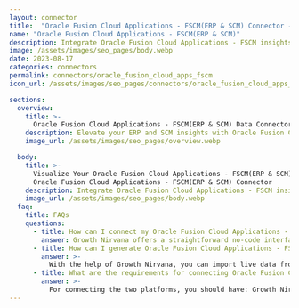```yaml
---
layout: connector
title:  "Oracle Fusion Cloud Applications - FSCM(ERP & SCM) Connector - Growth Nirvana"
name: "Oracle Fusion Cloud Applications - FSCM(ERP & SCM)"
description: Integrate Oracle Fusion Cloud Applications - FSCM insights into Looker Studio for comprehensive ERP and SCM analytics that guide your operational strategies.
image: /assets/images/seo_pages/body.webp
date: 2023-08-17
categories: connectors
permalink: connectors/oracle_fusion_cloud_apps_fscm
icon_url: /assets/images/seo_pages/connectors/oracle_fusion_cloud_apps_fscm

sections:
  overview:
    title: >-
      Oracle Fusion Cloud Applications - FSCM(ERP & SCM) Data Connector
    description: Elevate your ERP and SCM insights with Oracle Fusion Cloud Applications - FSCM integration. Seamlessly merge enterprise resource planning and supply chain data from Oracle Fusion Cloud Applications - FSCM with Looker Studio's analytical capabilities, unlocking insights that drive operational strategies, resource allocation, and operational excellence.
    image_url: /assets/images/seo_pages/overview.webp

  body:
    title: >-
      Visualize Your Oracle Fusion Cloud Applications - FSCM(ERP & SCM) channel data with Growth Nirvana's
      Oracle Fusion Cloud Applications - FSCM(ERP & SCM) Connector
    description: Integrate Oracle Fusion Cloud Applications - FSCM insights into Looker Studio for comprehensive ERP and SCM analytics that guide your operational strategies.
    image_url: /assets/images/seo_pages/body.webp
  faq:
    title: FAQs
    questions:
      - title: How can I connect my Oracle Fusion Cloud Applications - FSCM(ERP & SCM) data to Google Data Studio/Looker Studio?
        answer: Growth Nirvana offers a straightforward no-code interface to connect to Oracle Fusion Cloud Applications - FSCM(ERP & SCM) data sources.
      - title: How can I generate Oracle Fusion Cloud Applications - FSCM(ERP & SCM) data reports in Looker Studio?
        answer: >-
          With the help of Growth Nirvana, you can import live data from Oracle Fusion Cloud Applications - FSCM(ERP & SCM) into Looker Studio. These data can be viewed in charts, tables, and dashboards to generate branded reports that can be shared instantly.
      - title: What are the requirements for connecting Oracle Fusion Cloud Applications - FSCM(ERP & SCM) and Looker Studio?
        answer: >-
          For connecting the two platforms, you should have: Growth Nirvana Account and Oracle Fusion Cloud Applications - FSCM(ERP & SCM) Ads Account
---
```

